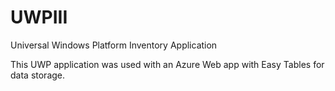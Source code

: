 # UWPIII
Universal Windows Platform Inventory Application

This UWP application was used with an Azure Web app with Easy Tables for data storage.
